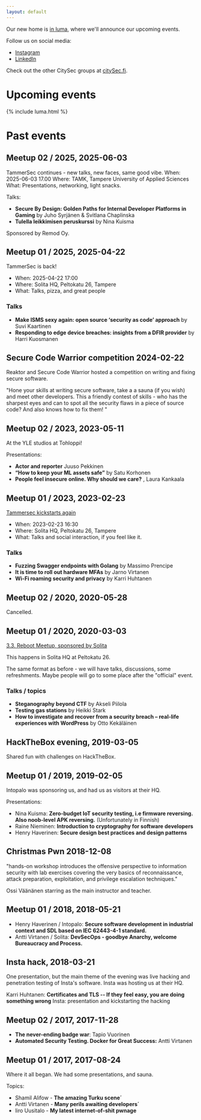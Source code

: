 ```yaml
---
layout: default
---
```


Our new home is [in luma](https://lu.ma/TammerSec), where we'll announce our upcoming events.

Follow us on social media:

* [Instagram](https://instagram.com/tammersec)
* [LinkedIn](https://linkedin.com/company/tammersec)

Check out the other CitySec groups at [citySec.fi](https://citysec.fi/).


# Upcoming events

{% include luma.html %}

# Past events

## Meetup 02 / 2025, 2025-06-03

TammerSec continues - new talks, new faces, same good vibe.
When: 2025-06-03 17.00
Where: TAMK, Tampere University of Applied Sciences
What: Presentations, networking, light snacks.

Talks:

* **Secure By Design: Golden Paths for Internal Developer Platforms in Gaming** by Juho Syrjänen & Svitlana Chaplinska
* **Tulella leikkimisen peruskurssi** by Nina Kuisma

Sponsored by Remod Oy.


## Meetup 01 / 2025, 2025-04-22

TammerSec is back!

* When: 2025-04-22 17:00
* Where: Solita HQ, Peltokatu 26, Tampere
* What: Talks, pizza, and great people

### Talks

* **Make ISMS sexy again: open source ‘security as code’ approach** by Suvi Kaartinen
* **Responding to edge device breaches: insights from a DFIR provider** by Harri Kuosmanen

## Secure Code Warrior competition 2024-02-22

Reaktor and Secure Code Warrior hosted a competition on writing and fixing secure software.

"Hone your skills at writing secure software, take a a sauna (if you wish) and meet other developers. This a friendly contest of skills - who has the sharpest eyes and can to spot all the security flaws in a piece of source code? And also knows how to fix them! "

## Meetup 02 / 2023, 2023-05-11

At the YLE studios at Tohloppi!

Presentations:
* **Actor and reporter** Juuso Pekkinen
* **“How to keep your ML assets safe”** by Satu Korhonen
* **People feel insecure online. Why should we care?** , Laura Kankaala

## Meetup 01 / 2023, 2023-02-23

[Tammersec kickstarts again](https://www.meetup.com/tresec/events/290965179/)

* When: 2023-02-23 16:30
* Where: Solita HQ, Peltokatu 26, Tampere
* What: Talks and social interaction, if you feel like it.

### Talks

* **Fuzzing Swagger endpoints with Golang** by Massimo Prencipe
* **It is time to roll out hardware MFAs** by Jarno Virtanen
* **Wi-Fi roaming security and privacy** by Karri Huhtanen

## Meetup 02 / 2020, 2020-05-28

Cancelled.

## Meetup 01 / 2020, 2020-03-03

[3.3. Reboot Meetup, sponsored by Solita](https://www.meetup.com/TreSec/events/267836961/)

This happens in Solita HQ at Peltokatu 26.

The same format as before - we will have talks, discussions, some refreshments. Maybe people will go to some place after the "official" event.

### Talks / topics

* **Steganography beyond CTF** by Akseli Piilola
* **Testing gas stations** by Heikki Stark
* **How to investigate and recover from a security breach – real-life experiences with WordPress** by Otto Kekäläinen


## HackTheBox evening, 2019-03-05

Shared fun with challenges on HackTheBox.

## Meetup 01 / 2019, 2019-02-05

Intopalo was sponsoring us, and had us as visitors at their HQ.

Presentations:

* Nina Kuisma: **Zero-budget IoT security testing, i.e firmware reversing. Also noob-level APK reversing.**
(Unfortunately in Finnish)
* Raine Nieminen: **Introduction to cryptography for software developers**
* Henry Haverinen: **Secure design best practices and design patterns**

## Christmas Pwn 2018-12-08

"hands-on workshop introduces the offensive perspective to information security with lab exercises covering the very basics of reconnaissance, attack preparation, exploitation, and privilege escalation techniques."

Ossi Väänänen starring as the main instructor and teacher.


## Meetup 01 / 2018, 2018-05-21

* Henry Haverinen / Intopalo: **Secure software development in industrial context and SDL based on IEC 62443-4-1 standard.**
* Antti Virtanen / Solita: **DevSecOps - goodbye Anarchy, welcome Bureaucracy and Process.**


## Insta hack, 2018-03-21

One presentation, but the main theme of the evening was live hacking and penetration testing of Insta's software. Insta was hosting us at their HQ.

Karri Huhtanen: **Certificates and TLS -- If they feel easy, you are doing something wrong**
Insta: presentation and kickstarting the hacking


## Meetup 02 / 2017, 2017-11-28

* **The never-ending badge war**: Tapio Vuorinen
* **Automated Security Testing. Docker for Great Success:** Antti Virtanen

## Meetup 01 / 2017, 2017-08-24

Where it all began. We had some presentations, and sauna.

Topics:
* Shamil Alifow - **The amazing Turku scene´**
* Antti Virtanen - **Many perils awaiting developers´**
* Iiro Uusitalo - **My latest internet-of-shit pwnage**

